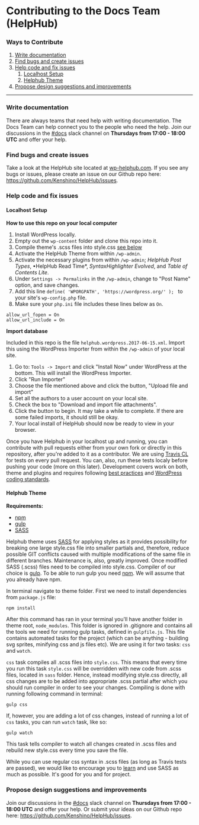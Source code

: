# Contributing to the Docs Team (HelpHub)

### Ways to Contribute

1. [Write documentation](#write-documentation)
2. [Find bugs and create issues](#find-bugs-and-create-issues)
3. [Help code and fix issues](#help-code-and-fix-issues)
    1. [Localhost Setup](#localhost-setup)
    2. [Helphub Theme](#helphub-theme)
4. [Propose design suggestions and improvements](#propose-design-suggestions-and-improvements)

----------

### Write documentation
There are always teams that need help with writing documentation. The Docs Team can help connect you to the people who need the help. Join our discussions in the [#docs](https://make.wordpress.org/docs/tag/docs/) slack channel on **Thursdays from 17:00 - 18:00 UTC** and offer your help.

### Find bugs and create issues
Take a look at the HelpHub site located at [wp-helphub.com](https://wp-helphub.com/). If you see any bugs or issues, please create an issue on our Github repo here: https://github.com/Kenshino/HelpHub/issues.

### Help code and fix issues

#### Localhost Setup

**How to use this repo on your local computer**

1. Install WordPress locally.
2. Empty out the `wp-content` folder and clone this repo into it.
3. Compile theme's .scss files into style.css [see below](#helphub-theme)
4. Activate the HelpHub Theme from within `/wp-admin`.
5. Activate the necessary plugins from within `/wp-admin`; *HelpHub Post Types*, •HelpHub Read Time*, *SyntaxHighlighter Evolved*, and *Table of Contents Lite*.
6. Under `Settings -> Permalinks` in the `/wp-admin`, change to "Post Name" option, and save changes.
7. Add this line `define( 'WPORGPATH', 'https://wordpress.org/' ); ` to your site's `wp-config.php` file.
8. Make sure your `php.ini` file includes these lines below as `On`.

```
allow_url_fopen = On
allow_url_include = On
```

**Import database**

Included in this repo is the file `helphub.wordpress.2017-06-15.xml`. Import this using the WordPress Importer from within the `/wp-admin` of your local site.

1. Go to: `Tools -> Import` and click "Install Now" under WordPress at the bottom. This will install the WordPress Importer.
2. Click "Run Importer"
3. Choose the file mentioned above and click the button, "Upload file and import"
4. Set all the authors to a user account on your local site.
5. Check the box to "Download and import file attachments".
6. Click the button to begin. It may take a while to complete. If there are some failed imports, it should still be okay.
7. Your local install of HelpHub should now be ready to view in your browser.

Once you have Helphub in your localhost up and running, you can contribute with pull requests either from your own fork or directly in this repository, after you're added to it as a contributor. We are using [Travis CL](https://travis-ci.org/) for tests on every pull request. You can, also, run these tests localy before pushing your code (more on this later). Development covers work on both, theme and plugins and requires following [best practices](https://make.wordpress.org/core/handbook/best-practices/coding-standards/php/) and [WordPress coding standards](https://github.com/WordPress-Coding-Standards/WordPress-Coding-Standards).

#### Helphub Theme

**Requirements:**

- [npm](https://www.npmjs.com/get-npm)
- [gulp](https://gulpjs.com/)
- [SASS](http://sass-lang.com/)

Helphub theme uses [SASS](http://sass-lang.com/) for applying styles as it provides possibility for breaking one large style.css file into smaller partials and, therefore, reduce possible GIT conflicts caused with multiple modifications of the same file in different branches. Maintenance is, also, greatly improved. Once modified SASS (.scss) files need to be compiled into style.css. Compiler of our choice is [gulp](https://gulpjs.com/). To be able to run gulp you need [npm](https://www.npmjs.com/get-npm). We will assume that you already have npm.

In terminal navigate to theme folder. First we need to install dependencies from `package.js` file:
```
npm install
```

After this command has ran in your terminal you'll have another folder in theme root, `node_modules`. This folder is ignored in .gitignore and contains all the tools we need for running gulp tasks, defined in `gulpfile.js`. This file contains automated tasks for the project (which can be anything - building svg sprites, minifying css and js files etc). We are using it for two tasks: `css` and `watch`.

`css` task compiles all .scss files into `style.css`. This means that every time you run this task `style.css` will be overridden with new code from .scss files, located in `sass` folder. Hence, instead modifying style.css directly, all css changes are to be added into appropriate .scss partial after which you should run compiler in order to see your changes. Compiling is done with running following command in terminal:

```
gulp css
```

If, however, you are adding a lot of css changes, instead of running a lot of `css` tasks, you can run `watch` task, like so:

```
gulp watch
```

This task tells compiler to watch all changes created in .scss files and rebuild new style.css every time you save the file.

While you can use regular css syntax in .scss files (as long as Travis tests are passed), we would like to encourage you to [learn](http://sass-lang.com/guide) and use SASS as much as possible. It's good for you and for project.

### Propose design suggestions and improvements

Join our discussions in the [#docs](https://make.wordpress.org/docs/tag/docs/) slack channel on **Thursdays from 17:00 - 18:00 UTC** and offer your help. Or submit your ideas on our Github repo here: https://github.com/Kenshino/HelpHub/issues.
